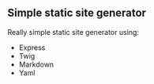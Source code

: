 ## Simple static site generator

Really simple static site generator using: 
  - Express
  - Twig
  - Markdown
  - Yaml 